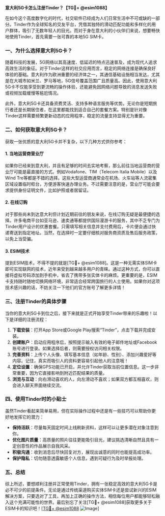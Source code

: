 **意大利5G卡怎么注册Tinder？【TG💪+ @esim1088】**

在如今这个高度数字化的时代，社交软件已经成为人们日常生活中不可或缺的一部分。Tinder作为全球知名的交友平台，凭借其独特的滑动匹配功能和多样化的用户群体，吸引了无数年轻人的目光。而对于身在意大利的小伙伴们来说，想要畅快地使用Tinder，首先需要一张可靠的本地5G SIM卡。

### 一、为什么选择意大利5G卡？

随着科技的发展，5G网络以其高速度、低延迟的特点迅速普及，成为现代人追求高效生活的象征。对于Tinder这样的社交应用而言，稳定的网络连接是确保良好体验的基础。意大利作为欧洲重要的经济体之一，其通信基础设施相当发达，尤其是在大城市如米兰、罗马等地，5G信号覆盖范围广且质量高。因此，使用意大利5G卡不仅能享受到更流畅的操作体验，还能避免因网络问题导致的消息发送失败或视频加载缓慢等尴尬情况。

此外，意大利5G卡还具备资费灵活、支持多种语言服务等优势。无论你是短期旅行者还是长期居住者，在这里都能找到适合自己的套餐方案。特别是针对像Tinder这样需要频繁更新动态的应用程序，稳定的流量支持显得尤为重要。

### 二、如何获取意大利5G卡？

获取一张优质的意大利5G卡并不复杂，以下几种方式供你参考：

#### 1. 当地运营商营业厅

如果你已经来到意大利，并且有足够的时间去实地考察，那么前往当地运营商的营业厅可能是最直接的方式。例如Vodafone、TIM（Telecom Italia Mobile）以及Wind Tre等都是不错的选择。这些大型运营商通常会在机场、火车站等人流密集区域设置临时柜台，方便游客快速办理业务。不过需要注意的是，营业厅可能会要求提供身份证明文件，比如护照或者居留证。

#### 2. 在线订购

对于那些尚未到达意大利但计划近期前往的朋友来说，在线订购无疑是最便捷的选择。许多电商平台如亚马逊、速卖通等都提供国际漫游卡的服务，其中不乏专门为Tinder用户设计的优惠套餐。只需填写相关信息并支付费用后，卡片便会通过快递寄送到指定地址。当然，在选择时一定要仔细核对服务商资质及售后服务政策，以免上当受骗。

#### 3. ESIM技术

提到ESIM技术，不得不提的就是[TG💪+ @esim1088]。这是一种无需实体SIM卡即可实现联网的技术，近年来受到越来越多用户的青睐。通过这种方式，你可以直接将虚拟号码添加到手机中，省去了携带多张实体卡的麻烦。更重要的是，ESIM卡支持随时随地切换网络环境，非常适合经常跨国旅行的人士使用。如果你对这项技术感兴趣的话，不妨关注一下他们的官方账号了解更多详情！

### 三、注册Tinder的具体步骤

当你的意大利5G卡到位之后，接下来就是正式开始享受Tinder带来的乐趣啦！以下是详细的注册流程：

1. **下载安装**：打开App Store或Google Play搜索“Tinder”，点击下载并完成安装。
2. **创建账户**：启动应用程序后，按照提示输入有效的电子邮件地址或Facebook账号进行登录。如果选择后者，则需要授权访问相关权限。
3. **完善资料**：上传个人头像、填写基本信息（如年龄、性别）、添加兴趣爱好等内容。记住，真实而吸引人的资料更容易引起他人的注意哦！
4. **定位设置**：确保GPS功能已开启，并允许Tinder获取当前位置信息。这一步非常重要，因为它直接影响到附近匹配结果的质量。
5. **浏览与互动**：向右滑动喜欢的人，向左滑动不喜欢；如果双方都互相喜欢，则会进入聊天界面继续交流。

### 四、使用Tinder时的小贴士

虽然Tinder看起来简单易用，但在实际操作过程中还是有一些技巧可以帮助你更好地发挥它的潜力：

- **保持活跃**：尽量每天固定时间上线刷新资料，这样可以让更多潜在对象注意到你。
- **优化图片质量**：高质量的照片往往更能吸引目光，建议挑选清晰自然且具有一定创意性的作品展示自我风采。
- **积极沟通**：收到消息后尽快回复对方，展现出诚意的同时也能提高成功率。
- **保护隐私**：切勿随意透露敏感个人信息，遇到可疑行为及时举报处理。

### 五、总结

综上所述，要想顺利注册并正常使用Tinder，拥有一张稳定高效的意大利5G卡是必不可少的前提条件。无论是通过传统渠道购买实体SIM卡还是尝试新兴的ESIM解决方案，只要选对了工具，再加上正确的操作方法，相信每位用户都能够轻松融入这个充满可能性的世界。最后别忘了关注[TG💪+ @esim1088]获取更多关于ESIM卡的知识吧！[[TG💪+ @esim1088](https://t.me/s/esim1088) ![Image](https://i.postimg.cc/4NQfJmqS/Snipaste-2025-05-13-00-14-12.png)]